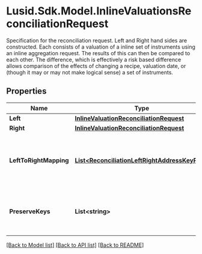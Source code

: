 # Lusid.Sdk.Model.InlineValuationsReconciliationRequest
Specification for the reconciliation request. Left and Right hand sides are constructed. Each consists of a valuation of a inline set of instruments  using an inline aggregation request. The results of this can then be compared to each other. The difference, which is effectively a risk based  difference allows comparison of the effects of changing a recipe, valuation date, or (though it may or may not make logical sense) a set of instruments.

## Properties

Name | Type | Description | Notes
------------ | ------------- | ------------- | -------------
**Left** | [**InlineValuationReconciliationRequest**](InlineValuationReconciliationRequest.md) |  | 
**Right** | [**InlineValuationReconciliationRequest**](InlineValuationReconciliationRequest.md) |  | 
**LeftToRightMapping** | [**List&lt;ReconciliationLeftRightAddressKeyPair&gt;**](ReconciliationLeftRightAddressKeyPair.md) | The mapping from property keys requested by left aggregation to property keys on right hand side | [optional] 
**PreserveKeys** | **List&lt;string&gt;** | List of keys to preserve (from rhs) in the diff. Used in conjunction with filtering/grouping | [optional] 

[[Back to Model list]](../README.md#documentation-for-models) [[Back to API list]](../README.md#documentation-for-api-endpoints) [[Back to README]](../README.md)

